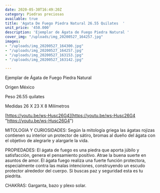 ```yaml
---
date: 2020-05-30T16:49:20Z
category: Piedras preciosas
available: true
title: 'Agata De Fuego Piedra Natural 26.55 Quilates  '
unit_price: '450.000'
description: 'Ejemplar de Ágata de Fuego Piedra Natural '
cover_img: "/uploads/img_20200527_164257.jpg"
images:
- "/uploads/img_20200527_164300.jpg"
- "/uploads/img_20200527_164257.jpg"
- "/uploads/img_20200527_163153.jpg"
- "/uploads/img_20200527_163142.jpg"

---
```

Ejemplar de Ágata de Fuego Piedra Natural 

Origen México 

Peso 26.55 quilates

Medidas 26 X 23 X 8 Milímetros

[https://youtu.be/ws-Husc26G4](https://youtu.be/ws-Husc26G4 "https://youtu.be/ws-Husc26G4")

MITOLOGIA Y CURIOSIDADES: Según la mitología griega las ágatas rojizas contienen su interior un protector de sátiro, bromas al dueño del ágata con el objetivo de alegrarle y alargarle la vida.

PROPIEDADES: El ágata de fuego es una piedra que aporta júbilo y satisfacción, genera el pensamiento positivo. Atrae la buena suerte en asuntos de amor. El ágata fuego realiza una fuerte función protectora, especialmente contra las malas intenciones, construyendo un escudo protector alrededor del cuerpo. Si buscas paz y seguridad esta es tu piedrita.

CHAKRAS: Garganta, bazo y plexo solar.